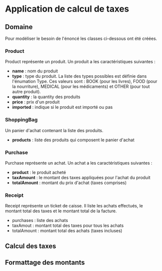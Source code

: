 # Application de calcul de taxes

## Domaine

Pour modéliser le besoin de l'énoncé les classes ci-dessous ont été créées.

### Product
Product représente un produit. 
Un produit a les caractéristiques suivantes :
 - **name** : nom du produit
 - **type** : type du produit. La liste des types possibles est définie dans l'énumation Type. Ces valeurs sont : BOOK (pour les livres), FOOD (pour la nourriture), MEDICAL (pour les médicaments) et OTHER (pour tout autre produit).
 - **quantity** : la quantity des produits
 - **price** : prix d'un produit
 - **imported** : indique si le produit est importé ou pas

### ShoppingBag
Un panier d'achat contenant la liste des produits.
 - **products** : liste des produits qui composent le panier d'achat
 
### Purchase
Purchase représente un achat. 
Un achat a les caractéristiques suivantes :
- **product** : le produit acheté
- **taxAmount** : le montant des taxes appliquées pour l'achat du produit
- **totalAmount** : montant du prix d'achat (taxes comprises) 

### Receipt
Receipt représente un ticket de caisse. 
Il liste les achats effectués, le montant total des taxes et le montant total de la facture.
 - purchases : liste des achats
 - taxAmout : montant total des taxes pour tous les achats
 - totalAmount : montant total des achats (taxes incluses)
 
## Calcul des taxes

## Formattage des montants

